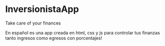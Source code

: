# InversionistaApp
Take care of your finances

En español es una app creada en html, css y js para controlar tus finanzas tanto ingresos como egresos con porcentajes!
